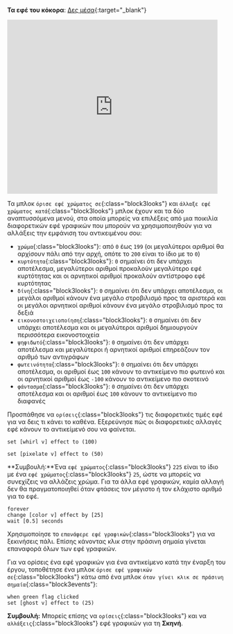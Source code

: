 **Τα εφέ του κόκορα**: [Δες μέσα](https://scratch.mit.edu/projects/435730522/editor){:target="_blank"}

<div class="scratch-preview">
  <iframe allowtransparency="true" width="485" height="402" src="https://scratch.mit.edu/projects/embed/435730522/?autostart=false" frameborder="0"></iframe>
</div>


Τα μπλοκ `όρισε εφέ χρώματος σε`{:class="block3looks"} και `άλλαξε εφέ χρώματος κατά`{:class="block3looks"} μπλοκ έχουν και τα δύο αναπτυσσόμενα μενού, στα οποία μπορείς να επιλέξεις από μια ποικιλία διαφορετικών εφέ γραφικών που μπορούν να χρησιμοποιηθούν για να αλλάξεις την εμφάνιση του αντικειμένου σου:

+ `χρώμα`{:class="block3looks"}: από `0` έως `199` (οι μεγαλύτεροι αριθμοί θα αρχίσουν πάλι από την αρχή, οπότε το `200` είναι το ίδιο με το `0`)
+ `κυρτότητα`{:class="block3looks"}: `0` σημαίνει ότι δεν υπάρχει αποτέλεσμα, μεγαλύτεροι αριθμοί προκαλούν μεγαλύτερο εφέ κυρτότητας και οι αρνητικοί αριθμοί προκαλούν αντίστροφο εφέ κυρτότητας
+ `δίνη`{:class="block3looks"}: `0` σημαίνει ότι δεν υπάρχει αποτέλεσμα, οι μεγάλοι αριθμοί κάνουν ένα μεγάλο στροβιλισμό προς τα αριστερά και οι μεγάλοι αρνητικοί αριθμοί κάνουν ένα μεγάλο στροβιλισμό προς τα δεξιά
+ `εικονοστοιχειοποίηση`{:class="block3looks"}: `0` σημαίνει ότι δεν υπάρχει αποτέλεσμα και οι μεγαλύτεροι αριθμοί δημιουργούν περισσότερα εικονοστοιχεία
+ `ψηφιδωτό`{:class="block3looks"}: `0` σημαίνει ότι δεν υπάρχει αποτέλεσμα και μεγαλύτεροι ή αρνητικοί αριθμοί επηρεάζουν τον αριθμό των αντιγράφων
+ `φωτεινότητα`{:class="block3looks"}: `0` σημαίνει ότι δεν υπάρχει αποτέλεσμα, οι αριθμοί έως `100` κάνουν το αντικείμενο πιο φωτεινό και οι αρνητικοί αριθμοί έως `-100` κάνουν το αντικείμενο πιο σκοτεινό
+ `φάντασμα`{:class="block3looks"}: `0` σημαίνει ότι δεν υπάρχει αποτέλεσμα και οι αριθμοί έως `100` κάνουν το αντικείμενο πιο διαφανές

Προσπάθησε να `ορίσεις`{:class="block3looks"} τις διαφορετικές τιμές εφέ για να δεις τι κάνει το καθένα. Εξερεύνησε πώς οι διαφορετικές αλλαγές εφέ κάνουν το αντικείμενό σου να φαίνεται.

```blocks3
set [whirl v] effect to (100)

set [pixelate v] effect to (50)
```

**Συμβουλή:**Ένα `εφέ χρώματος`{:class="block3looks"} `225` είναι το ίδιο με ένα `εφέ χρώματος`{:class="block3looks"} `25`, ώστε να μπορείς να συνεχίζεις να αλλάζεις χρώμα. Για τα άλλα εφέ γραφικών, καμία αλλαγή δεν θα πραγματοποιηθεί όταν φτάσεις τον μέγιστο ή τον ελάχιστο αριθμό για το εφέ.

```blocks3
forever
change [color v] effect by [25]
wait [0.5] seconds
```

Χρησιμοποίησε το `επανάφερε εφέ γραφικών`{:class="block3looks"} για να ξεκινήσεις πάλι. Επίσης κάνοντας κλικ στην πράσινη σημαία γίνεται επαναφορά όλων των εφέ γραφικών.

Για να ορίσεις ένα εφέ γραφικών για ένα αντικείμενο κατά την έναρξη του έργου, τοποθέτησε ένα μπλοκ `όρισε εφέ γραφικών σε`{:class="block3looks"} κάτω από ένα μπλοκ `όταν γίνει κλικ σε πράσινη σημαία`{:class="block3events"}:

```blocks3
when green flag clicked
set [ghost v] effect to (25)
```

**Συμβουλή:** Μπορείς επίσης να `ορίσεις`{:class="block3looks"} και να `αλλάξεις`{:class="block3looks"} εφέ γραφικών για τη **Σκηνή**.
